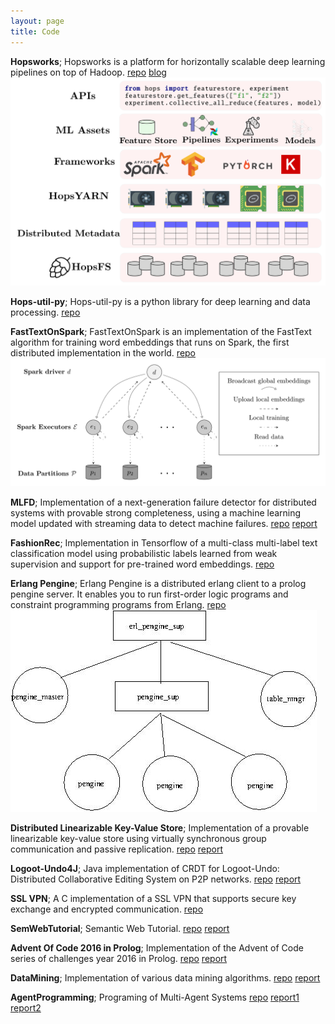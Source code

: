 ```yaml
---
layout: page
title: Code
---
```


**Hopsworks**; Hopsworks is a platform for horizontally scalable deep learning pipelines on top of Hadoop.
[repo](https://github.com/logicalclocks/hopsworks)
[blog](https://www.logicalclocks.com/blog/introducing-hopsworks)
![hopsworks](/assets/hopsworks.png "Hopsworks")

**Hops-util-py**; Hops-util-py is a python library for deep learning and data processing.
[repo](https://github.com/logicalclocks/hops-util-py)

**FastTextOnSpark**; FastTextOnSpark is an implementation of the FastText algorithm for training word embeddings that runs on Spark, the first distributed implementation in the world.
[repo](https://github.com/Limmen/FastTextOnSpark)
![ftos](/assets/ftos.png "FastTextOnSpark Architecture")

**MLFD**; Implementation of a next-generation failure detector for distributed systems with provable strong completeness, using a machine learning model updated with streaming data to detect machine failures.
[repo](https://github.com/Limmen/mlfd_prototype)
[report](/assets/papers/mlfd.pdf)

**FashionRec**; Implementation in Tensorflow of a multi-class multi-label text classification model using probabilistic labels learned from weak supervision and support for pre-trained word embeddings.
[repo](https://github.com/shatha2014/FashionRec)

**Erlang Pengine**; Erlang Pengine is a distributed erlang client to a prolog pengine server. It enables you to run first-order logic programs and constraint programming programs from Erlang.
[repo](https://github.com/Limmen/erl_pengine)
![erlang_pengine](/assets/erl_pengine.jpg "Erlang Pengine Architecture")

**Distributed Linearizable Key-Value Store**; Implementation of a provable linearizable key-value store using virtually synchronous group communication and passive replication.
[repo](https://github.com/Limmen/Distributed-KV-store)
[report](/assets/papers/lin_key_value.pdf)

**Logoot-Undo4J**; Java implementation of CRDT for Logoot-Undo: Distributed Collaborative Editing System on P2P networks.
[repo](https://github.com/Limmen/KompicsLogoot)
[report](/assets/papers/p2p_crdt_logoot.pdf)

**SSL VPN**; A C implementation of a SSL VPN that supports secure key exchange and encrypted communication.
[repo](https://github.com/Limmen/Basic_SSL_VPN)

**SemWebTutorial**; Semantic Web Tutorial.
[repo](https://github.com/Limmen/SemWeb_Tutorial)
[report](/assets/papers/semweb_project.pdf)


**Advent Of Code 2016 in Prolog**; Implementation of the Advent of Code series of challenges year 2016 in Prolog.
[repo](https://github.com/Limmen/Advent-Of-Code16-Prolog)
[report](/assets/papers/semweb_project.pdf)

**DataMining**; Implementation of various data mining algorithms.
[repo](https://github.com/Limmen/DataMining)
[report](/assets/papers/data_mining_project.pdf)

**AgentProgramming**; Programing of Multi-Agent Systems
[repo](https://github.com/Limmen/AgentProgramming)
[report1](/assets/papers/agentprogramming_report1.pdf)
[report2](/assets/papers/agent_programming_report2.pdf)

